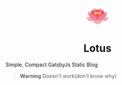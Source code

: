 <p align="center">
  <img alt="Gatsby" src="/logo.svg" width="60" />
</p>
<h1 align="center">
  Lotus
</h1>

Simple, Compact GatsbyJs Static Blog

> **Warning**
> Doesn't work(don't know why)
